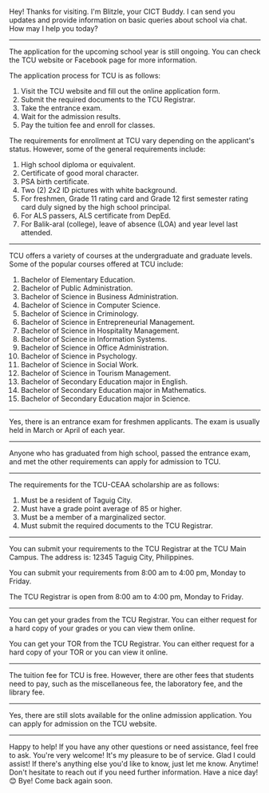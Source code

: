 
Hey! Thanks for visiting. I'm Blitzle, your CICT Buddy. I can send you updates and provide information on basic queries about school via chat. How may I help you today?

---



The application for the upcoming school year is still ongoing. You can check the TCU website or Facebook page for more information.

The application process for TCU is as follows:
1. Visit the TCU website and fill out the online application form.
2. Submit the required documents to the TCU Registrar.
3. Take the entrance exam.
4. Wait for the admission results.
5. Pay the tuition fee and enroll for classes.

The requirements for enrollment at TCU vary depending on the applicant's status. However, some of the general requirements include:
1. High school diploma or equivalent.
2. Certificate of good moral character.
3. PSA birth certificate.
4. Two (2) 2x2 ID pictures with white background.
5. For freshmen, Grade 11 rating card and Grade 12 first semester rating card duly signed by the high school principal.
6. For ALS passers, ALS certificate from DepEd.
7. For Balik-aral (college), leave of absence (LOA) and year level last attended.

---



TCU offers a variety of courses at the undergraduate and graduate levels. Some of the popular courses offered at TCU include:
1. Bachelor of Elementary Education.
2. Bachelor of Public Administration.
3. Bachelor of Science in Business Administration.
4. Bachelor of Science in Computer Science.
5. Bachelor of Science in Criminology.
6. Bachelor of Science in Entrepreneurial Management.
7. Bachelor of Science in Hospitality Management.
8. Bachelor of Science in Information Systems.
9. Bachelor of Science in Office Administration.
10. Bachelor of Science in Psychology.
11. Bachelor of Science in Social Work.
12. Bachelor of Science in Tourism Management.
13. Bachelor of Secondary Education major in English.
14. Bachelor of Secondary Education major in Mathematics.
15. Bachelor of Secondary Education major in Science.

---

Yes, there is an entrance exam for freshmen applicants. The exam is usually held in March or April of each year.

---

Anyone who has graduated from high school, passed the entrance exam, and met the other requirements can apply for admission to TCU.

---



The requirements for the TCU-CEAA scholarship are as follows:
1. Must be a resident of Taguig City.
2. Must have a grade point average of 85 or higher.
3. Must be a member of a marginalized sector.
4. Must submit the required documents to the TCU Registrar.

---



You can submit your requirements to the TCU Registrar at the TCU Main Campus. The address is: 12345 Taguig City, Philippines.

You can submit your requirements from 8:00 am to 4:00 pm, Monday to Friday.

The TCU Registrar is open from 8:00 am to 4:00 pm, Monday to Friday.

---



You can get your grades from the TCU Registrar. You can either request for a hard copy of your grades or you can view them online.

You can get your TOR from the TCU Registrar. You can either request for a hard copy of your TOR or you can view it online.

---



The tuition fee for TCU is free. However, there are other fees that students need to pay, such as the miscellaneous fee, the laboratory fee, and the library fee.

---

Yes, there are still slots available for the online admission application. You can apply for admission on the TCU website.

---


Happy to help! If you have any other questions or need assistance, feel free to ask. You're very welcome! It's my pleasure to be of service. Glad I could assist! If there's anything else you'd like to know, just let me know. Anytime! Don't hesitate to reach out if you need further information. Have a nice day! 😊 Bye! Come back again soon.